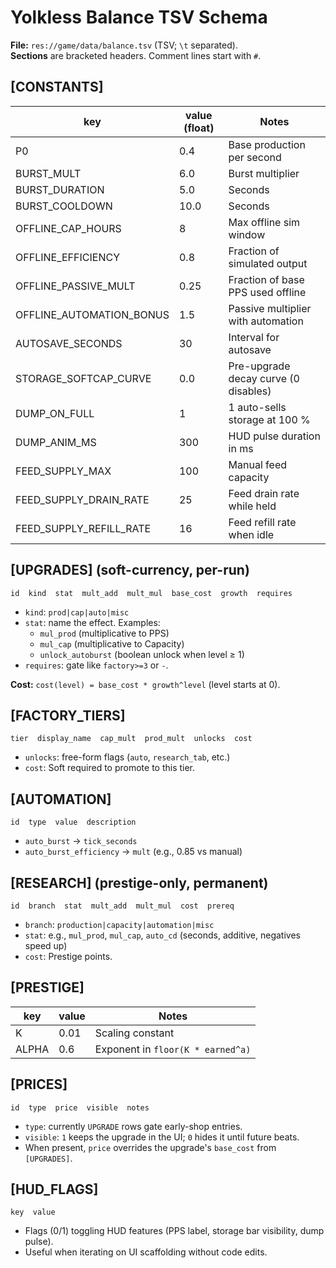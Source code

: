 # Yolkless Balance TSV Schema

**File:** `res://game/data/balance.tsv` (TSV; `\t` separated).  
**Sections** are bracketed headers. Comment lines start with `#`.

## [CONSTANTS]
| key                | value (float) | Notes                         |
|--------------------|---------------|-------------------------------|
| P0                 | 0.4           | Base production per second    |
| BURST_MULT         | 6.0           | Burst multiplier              |
| BURST_DURATION     | 5.0           | Seconds                       |
| BURST_COOLDOWN     | 10.0          | Seconds                       |
| OFFLINE_CAP_HOURS  | 8             | Max offline sim window        |
| OFFLINE_EFFICIENCY | 0.8           | Fraction of simulated output  |
| OFFLINE_PASSIVE_MULT | 0.25        | Fraction of base PPS used offline |
| OFFLINE_AUTOMATION_BONUS | 1.5     | Passive multiplier with automation |
| AUTOSAVE_SECONDS   | 30            | Interval for autosave         |
| STORAGE_SOFTCAP_CURVE | 0.0        | Pre-upgrade decay curve (0 disables) |
| DUMP_ON_FULL       | 1             | 1 auto-sells storage at 100 % |
| DUMP_ANIM_MS       | 300           | HUD pulse duration in ms      |
| FEED_SUPPLY_MAX    | 100           | Manual feed capacity          |
| FEED_SUPPLY_DRAIN_RATE | 25        | Feed drain rate while held    |
| FEED_SUPPLY_REFILL_RATE | 16       | Feed refill rate when idle    |

## [UPGRADES] (soft-currency, per-run)
`id  kind  stat  mult_add  mult_mul  base_cost  growth  requires`
- `kind`: `prod|cap|auto|misc`
- `stat`: name the effect. Examples:
  - `mul_prod` (multiplicative to PPS)
  - `mul_cap`  (multiplicative to Capacity)
  - `unlock_autoburst` (boolean unlock when level ≥ 1)
- `requires`: gate like `factory>=3` or `-`.

**Cost:** `cost(level) = base_cost * growth^level` (level starts at 0).

## [FACTORY_TIERS]
`tier  display_name  cap_mult  prod_mult  unlocks  cost`
- `unlocks`: free-form flags (`auto`, `research_tab`, etc.)
- `cost`: Soft required to promote to this tier.

## [AUTOMATION]
`id  type  value  description`
- `auto_burst` → `tick_seconds`
- `auto_burst_efficiency` → `mult` (e.g., 0.85 vs manual)

## [RESEARCH] (prestige-only, permanent)
`id  branch  stat  mult_add  mult_mul  cost  prereq`
- `branch`: `production|capacity|automation|misc`
- `stat`: e.g., `mul_prod`, `mul_cap`, `auto_cd` (seconds, additive, negatives speed up)
- `cost`: Prestige points.

## [PRESTIGE]
| key   | value | Notes                            |
|-------|-------|----------------------------------|
| K     | 0.01  | Scaling constant                 |
| ALPHA | 0.6   | Exponent in `floor(K * earned^a)`|

## [PRICES]
`id  type  price  visible  notes`
- `type`: currently `UPGRADE` rows gate early-shop entries.
- `visible`: `1` keeps the upgrade in the UI; `0` hides it until future beats.
- When present, `price` overrides the upgrade's `base_cost` from `[UPGRADES]`.

## [HUD_FLAGS]
`key  value`
- Flags (0/1) toggling HUD features (PPS label, storage bar visibility, dump pulse).
- Useful when iterating on UI scaffolding without code edits.
